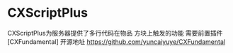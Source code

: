 # CXScriptPlus
CXScriptPlus为服务器提供了多行代码在物品 方块上触发的功能
需要前置插件[CXFundamental]  开源地址 https://github.com/yuncaiyuye/CXFundamental
